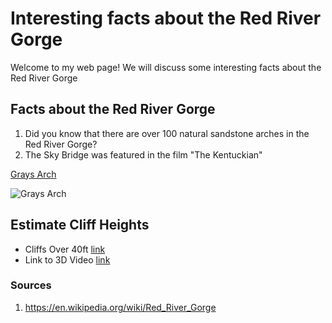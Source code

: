 <!-- Heading 1 -->
# Interesting facts about the Red River Gorge

<!-- First paragraph -->
Welcome to my web page! We will discuss some interesting facts about the Red River Gorge

<!-- Heading 2 -->
## Facts about the Red River Gorge

<!-- Ordered list -->
1. Did you know that there are over 100 natural sandstone arches in the Red River Gorge?
2. The Sky Bridge was featured in the film "The Kentuckian" 

<!-- Link to web page -->
[Grays Arch](https://myhikes.org/images_uploads/Grays%20Arch%20Loop%20Trail%2FB5469A0E-0FE2-41FB-A30F-3EC664CEB341_20180501223930UTC_small.jpeg)

<!-- Display PNG image from a different server. Notice the exclamation mark ! -->
![Grays Arch](https://myhikes.org/images_uploads/Grays%20Arch%20Loop%20Trail%2FB5469A0E-0FE2-41FB-A30F-3EC664CEB341_20180501223930UTC_small.jpeg)

<!-- 
    This is a comment. The above line grabs a PNG from a URL and will display it as an image. The "Become Happy" text inside the brackets is called an Alt property and is used in case the image is corrupted or for browsers that don't display images (they exist). 
-->
## Estimate Cliff Heights
* Cliffs Over 40ft [link](elevation/README.md)
* Link to 3D Video [link](elevation/video.html)

<!-- Heading 3 -->
### Sources
1. https://en.wikipedia.org/wiki/Red_River_Gorge